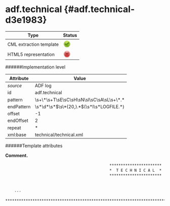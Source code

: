 # adf.technical {#adf.technical-d3e1983}


| Type                                                                                                                                                | Status                                                                                                                                              |
|----|----|
| CML extraction template                                                                                                                             | ![](/imgs/Total.png)                                                                                                                                |
| HTML5 representation                                                                                                                                | ![](/imgs/None.png)                                                                                                                                 |

######Implementation level

| Attribute                                                                                                                                           | Value                                                                                                                                               |
|----|----|
| *source*                                                                                                                                            | ADF log                                                                                                                                             |
| id                                                                                                                                                  | adf.technical                                                                                                                                       |
| pattern                                                                                                                                             | \\s+\\\*\\s+T\\sE\\sC\\sH\\sN\\sI\\sC\\sA\\sL\\s+\\\*.\*                                                                                            |
| endPattern                                                                                                                                          | \\s\*\\d\*\\s\*\$\\s\\\*{20,}.\*\$(\\s\*I\\s\*LOGFILE.\*)                                                                                           |
| offset                                                                                                                                              | -1                                                                                                                                                  |
| endOffset                                                                                                                                           | 2                                                                                                                                                   |
| repeat                                                                                                                                              | \*                                                                                                                                                  |
| xml:base                                                                                                                                            | technical/technical.xml                                                                                                                             |

######Template attributes

**Comment.**

                                                  ***********************
                                                  *  T E C H N I C A L  *
                                                  ***********************


        ...
     ***************************************************************************************************    
        
